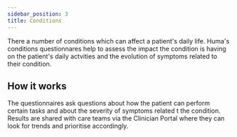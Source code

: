 ```yaml
---
sidebar_position: 3
title: Conditions
---
```


There a number of conditions which can affect a patient's daily life. Huma's conditions questionnares help to assess the impact the condition is having on the patient's daily actvities and the evolution of symptoms related to their condition.

## How it works

The questionnaires ask questions about how the patient can perform certain tasks and about the severity of symptoms related t the condition. Results are shared with care teams via the Clinician Portal where they can look for trends and prioritise accordingly.


